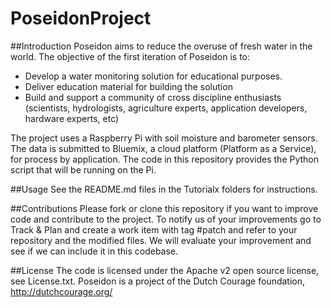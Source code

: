 # PoseidonProject

##Introduction
Poseidon aims to reduce the overuse of fresh water in the world.
The objective of the first iteration of Poseidon is to:
- Develop a water monitoring solution for educational purposes.
- Deliver education material for building the solution
- Build and support a community of cross discipline enthusiasts (scientists, hydrologists, agriculture experts, application developers, hardware experts, etc)
 
The project uses a Raspberry Pi with soil moisture and barometer sensors. The data is submitted to
Bluemix, a cloud platform (Platform as a Service), for process by application.
The code in this repository provides the Python script that will be running on the Pi.

##Usage
See the README.md files in the Tutorialx folders for instructions.

##Contributions
Please fork or clone this repository if you want to improve code and contribute to
the project. To notify us of your improvements go to Track & Plan and create
a work item with tag #patch and refer to your repository and the modified files.
We will evaluate your improvement and see if we can include it in this codebase.

##License 
The code is licensed under the Apache v2 open source license, see License.txt. 
Poseidon is a project of the Dutch Courage foundation, http://dutchcourage.org/